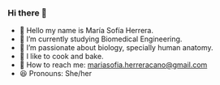 ### Hi there 👋

- 🌸 Hello my name is María Sofía Herrera.
- 🔭 I’m currently studying Biomedical Engineering.
- 🌱 I’m passionate about biology, specially human anatomy.
- 🦩 I like to cook and bake.
- 🦋 How to reach me: mariasofia.herreracano@gmail.com
- 😆 Pronouns: She/her
